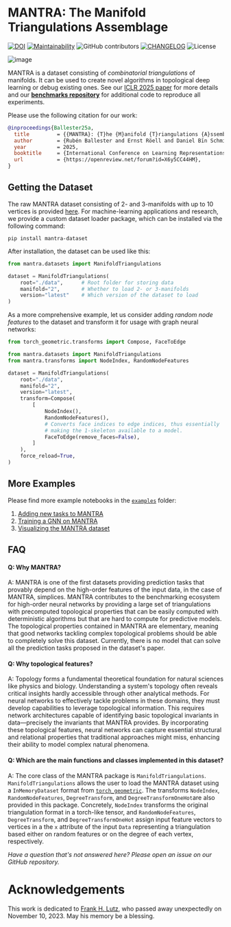 # MANTRA: The Manifold Triangulations Assemblage

[![DOI](https://zenodo.org/badge/DOI/10.5281/zenodo.14103581.svg)](https://doi.org/10.5281/zenodo.14103581) [![Maintainability](https://api.codeclimate.com/v1/badges/82f86d7e2f0aae342055/maintainability)](https://codeclimate.com/github/aidos-lab/MANTRA/maintainability) ![GitHub contributors](https://img.shields.io/github/contributors/aidos-lab/MANTRA) [![CHANGELOG](https://img.shields.io/badge/Changelog--default)](https://github.com/aidos-lab/mantra/blob/main/CHANGELOG.md) ![License](https://img.shields.io/github/license/aidos-lab/MANTRA) 

![image](_static/manifold_triangulation_orbit.gif)

MANTRA is a dataset consisting of *combinatorial triangulations* of
manifolds. It can be used to create novel algorithms in topological
deep learning or debug existing ones. See our [ICLR 2025
paper](https://openreview.net/pdf?id=X6y5CC44HM) for more details and
our [**benchmarks
repository**](https://github.com/aidos-lab/mantra-benchmarks) for
additional code to reproduce all experiments.

Please use the following citation for our work:

```bibtex
@inproceedings{Ballester25a,
  title         = {{MANTRA}: {T}he {M}anifold {T}riangulations {A}ssemblage},
  author        = {Rubén Ballester and Ernst Röell and Daniel Bīn Schmid and Mathieu Alain and Sergio Escalera and Carles Casacuberta and Bastian Rieck},
  year          = 2025,
  booktitle     = {International Conference on Learning Representations},
  url           = {https://openreview.net/forum?id=X6y5CC44HM},
}
```

## Getting the Dataset

The raw MANTRA dataset consisting of $2$- and $3$-manifolds with up to $10$ vertices 
is provided [here](https://github.com/aidos-lab/mantra/releases/latest). 
For machine-learning applications and research, we provide a custom
dataset loader package, which can be installed via the following command:

```console
pip install mantra-dataset
```

After installation, the dataset can be used like this:

```python
from mantra.datasets import ManifoldTriangulations

dataset = ManifoldTriangulations(
    root="./data",      # Root folder for storing data
    manifold="2",       # Whether to load 2- or 3-manifolds
    version="latest"    # Which version of the dataset to load
)
```

As a more comprehensive example, let us consider adding *random node
features* to the dataset and transform it for usage with graph neural
networks:

```python
from torch_geometric.transforms import Compose, FaceToEdge

from mantra.datasets import ManifoldTriangulations
from mantra.transforms import NodeIndex, RandomNodeFeatures

dataset = ManifoldTriangulations(
    root="./data",
    manifold="2",
    version="latest",
    transform=Compose(
        [
            NodeIndex(),
            RandomNodeFeatures(),
            # Converts face indices to edge indices, thus essentially
            # making the 1-skeleton available to a model.
            FaceToEdge(remove_faces=False),
        ]
    ),
    force_reload=True,
)
```

## More Examples 

Please find more example notebooks in the [`examples`](/examples)
folder:

1. [Adding new tasks to MANTRA](/examples/adding_new_task.ipynb)
2. [Training a GNN on MANTRA](/examples/train_gnn.ipynb)
3. [Visualizing the MANTRA dataset](/examples/visualize_data.ipynb)

## FAQ

#### Q: Why MANTRA?
A: MANTRA is one of the first datasets providing prediction tasks that provably depend on the high-order features of the input data, in the case of MANTRA, simplices. MANTRA contributes to the benchmarking ecosystem for high-order neural networks by providing a large set of triangulations with precomputed topological properties that can be easily computed with deterministic algorithms but that are hard to compute for predictive models. The topological properties contained in MANTRA are elementary, meaning that good networks tackling complex topological problems should be able to completely solve this dataset. Currently, there is no model that can solve all the prediction tasks proposed in the dataset's paper. 

#### Q: Why topological features?
A: Topology forms a fundamental theoretical foundation for natural sciences like physics and biology. Understanding a system's topology often reveals critical insights hardly accessible through other analytical methods. For neural networks to effectively tackle problems in these domains, they must develop capabilities to leverage topological information. This requires network architectures capable of identifying basic topological invariants in data—precisely the invariants that MANTRA provides. By incorporating these topological features, neural networks can capture essential structural and relational properties that traditional approaches might miss, enhancing their ability to model complex natural phenomena.


#### Q: Which are the main functions and classes implemented in this dataset?
A: The core class of the MANTRA package is `ManifoldTriangulations`. `ManifoldTriangulations` allows the user to load the MANTRA dataset using a `InMemoryDataset` format from [`torch_geometric`]([`torch_geometric`](https://pytorch-geometric.readthedocs.io/en/latest/)). The transforms `NodeIndex`, `RandomNodeFeatures`, `DegreeTransform`, and `DegreeTransformOneHot`are also provided in this package. Concretely, `NodeIndex` transforms the original triangulation format in a torch-like tensor, and `RandomNodeFeatures`, `DegreeTransform`, and `DegreeTransformOneHot` assign input feature vectors to vertices in a the `x` attribute of the input `Data` representing a triangulation based either on random features or on the degree of each vertex, respectively.

*Have a question that's not answered here? Please open an issue on our GitHub repository.*

# Acknowledgements

This work is dedicated to [Frank H. Lutz](https://www3.math.tu-berlin.de/IfM/Nachrufe/Frank_Lutz/stellar/),
who passed away unexpectedly on November 10, 2023. May his memory be
a blessing.
